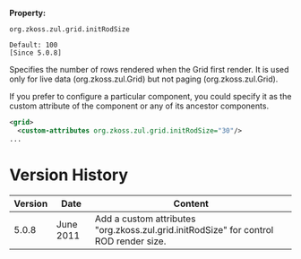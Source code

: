 **Property:**

`org.zkoss.zul.grid.initRodSize`

`Default: 100`  
`[Since 5.0.8]`

Specifies the number of rows rendered when the Grid first render. It is
used only for live data
(<javadoc method="setModel(ListModel)">org.zkoss.zul.Grid</javadoc>) but
not paging
(<javadoc method="getPagingChild()">org.zkoss.zul.Grid</javadoc>).

If you prefer to configure a particular component, you could specify it
as the custom attribute of the component or any of its ancestor
components.

```xml
<grid>
  <custom-attributes org.zkoss.zul.grid.initRodSize="30"/>
...
```

# Version History

| Version | Date      | Content                                                                               |
|---------|-----------|---------------------------------------------------------------------------------------|
| 5.0.8   | June 2011 | Add a custom attributes "org.zkoss.zul.grid.initRodSize" for control ROD render size. |
